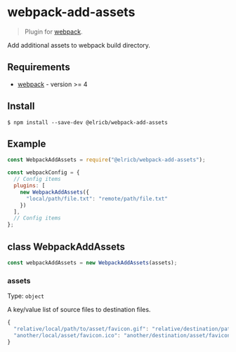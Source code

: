 # webpack-add-assets

> Plugin for [webpack](https://github.com/webpack/webpack).

Add additional assets to webpack build directory.

## Requirements

* [webpack](https://nodejs.org/en/download/) - version >= 4

## Install

```
$ npm install --save-dev @elricb/webpack-add-assets
```

## Example

```javascript
const WebpackAddAssets = require("@elricb/webpack-add-assets");

const webpackConfig = {
  // Config items
  plugins: [
    new WebpackAddAssets({
      "local/path/file.txt": "remote/path/file.txt"
    })
  ],
  // Config items
};
```

## class WebpackAddAssets

```javascript
const webpackAddAssets = new WebpackAddAssets(assets);
```

### assets

Type: `object`

A key/value list of source files to destination files.

```javascript
{
  "relative/local/path/to/asset/favicon.gif": "relative/destination/path/to/asset/favicon.gif",
  "another/local/asset/favicon.ico": "another/destination/asset/favicon.gif"
}
```


